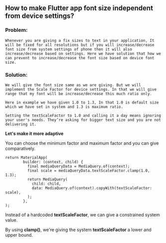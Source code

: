 ## How to make Flutter app font size independent from device settings?

### Problem:
    Whenever you are giving a fix sizes to text in your application, It will be fixed for all resolutions but if you will increase/decrease font size from system settings of phone then it will also increase/decrease based on settings. Here we have solution that how we can prevent to increase/decrease the font size based on device font size.
    
### Solution:
    We will give the font size same as we are giving. But we will implement the Scale Factor for device settings. In that we will give range that my font will be increase/decrease this much ratio only.
    
    Here in example we have given 1.0 to 1.3, In that 1.0 is default size which we have set in system and 1.3 is maximum ratio.
    
    Setting the textScaleFactor to 1.0 and calling it a day means ignoring your user's needs. They’re asking for bigger text size and you are not delivering it.

**Let's make it more adaptive**

You can choose the minimum factor and maximum factor and you can give comparatively. 

    return MaterialApp(
            builder: (context, child) {
              final mediaQueryData = MediaQuery.of(context);
              final scale = mediaQueryData.textScaleFactor.clamp(1.0, 1.3);
              return MediaQuery(
                child: child,
                data: MediaQuery.of(context).copyWith(textScaleFactor: scale),
              );
            },
    );

Instead of a hardcoded **textScaleFactor**, we can give a constrained system value.

By using **clamp()**, we're giving the system **textScaleFactor** a lower and upper bound.
